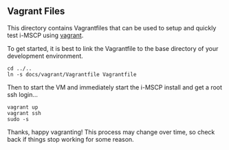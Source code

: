 ## Vagrant Files

This directory contains Vagrantfiles that can be used to setup and quickly test i-MSCP using [vagrant](http://www.vagrantup.com/).

To get started, it is best to link the Vagrantfile to the base directory of your development environment.

	cd ../..
	ln -s docs/vagrant/Vagrantfile Vagrantfile

Then to start the VM and immediately start the i-MSCP install and get a root ssh login...

	vagrant up
	vagrant ssh
	sudo -s

Thanks, happy vagranting! This process may change over time, so check back if things stop working for some reason.
